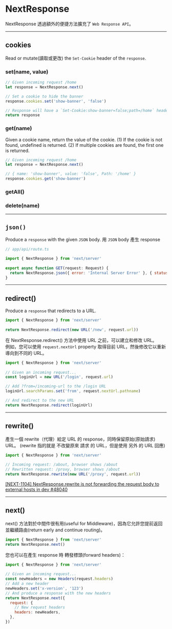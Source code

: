 # NextResponse
NextResponse 透過額外的便捷方法擴充了 `Web Response API`。

---

## cookies
Read or mutate(讀取或更改) the `Set-Cookie` header of the `response`.

### set(name, value)
```js
// Given incoming request /home
let response = NextResponse.next()

// Set a cookie to hide the banner
response.cookies.set('show-banner', 'false')

// Response will have a `Set-Cookie:show-banner=false;path=/home` header
return response
```

### get(name)
Given a cookie name, return the value of the cookie. 
(1) If the cookie is not found, undefined is returned. 
(2) If multiple cookies are found, the first one is returned.

```js
// Given incoming request /home
let response = NextResponse.next()

// { name: 'show-banner', value: 'false', Path: '/home' }
response.cookies.get('show-banner')

```

### getAll()
### delete(name)

---

## `json()`
Produce a `response` with the given `JSON` body.
用 `JSON` body 產生 response

```js
// app/api/route.ts

import { NextResponse } from 'next/server'
 
export async function GET(request: Request) {
  return NextResponse.json({ error: 'Internal Server Error' }, { status: 500 })
}
```

---

## redirect()
Produce a `response` that redirects to a URL.

```js
import { NextResponse } from 'next/server'
 
return NextResponse.redirect(new URL('/new', request.url))
```
在 NextResponse.redirect() 方法中使用 URL 之前，可以建立和修改 URL。   
例如，您可以使用 `request.nextUrl` property 取得目前 URL，然後修改它以重新導向到不同的 URL。

```js
import { NextResponse } from 'next/server'
 
// Given an incoming request...
const loginUrl = new URL('/login', request.url)

// Add ?from=/incoming-url to the /login URL
loginUrl.searchParams.set('from', request.nextUrl.pathname)

// And redirect to the new URL
return NextResponse.redirect(loginUrl)

```

---

## rewrite()

產生一個 rewrite（代理）給定 URL 的 response，同時保留原始(原始請求) URL。
(rewrite 指的就是 不改變原來 請求 的 URL，但是使用 另外 的 URL 回應)

```js
import { NextResponse } from 'next/server'
 
// Incoming request: /about, browser shows /about
// Rewritten request: /proxy, browser shows /about
return NextResponse.rewrite(new URL('/proxy', request.url))

```

[[NEXT-1104] NextResponse.rewrite is not forwarding the request body to external hosts in dev #48040](https://github.com/vercel/next.js/issues/48040)

---

## next()
next() 方法對於中間件很有用(useful for Middleware)，因為它允許您提前返回並繼續路由(return early and continue routing)。

```js
import { NextResponse } from 'next/server'
return NextResponse.next()
```

您也可以在產生 response 時 轉發標頭(forward headers)：

```js
import { NextResponse } from 'next/server'
 
// Given an incoming request...
const newHeaders = new Headers(request.headers)
// Add a new header
newHeaders.set('x-version', '123')
// And produce a response with the new headers
return NextResponse.next({
  request: {
    // New request headers
    headers: newHeaders,
  },
})

```


